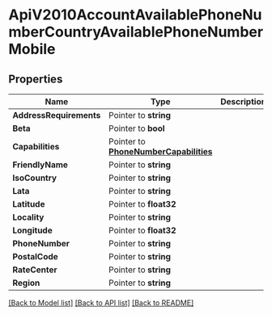# ApiV2010AccountAvailablePhoneNumberCountryAvailablePhoneNumberMobile

## Properties

Name | Type | Description | Notes
------------ | ------------- | ------------- | -------------
**AddressRequirements** | Pointer to **string** |  |
**Beta** | Pointer to **bool** |  |
**Capabilities** | Pointer to [**PhoneNumberCapabilities**](phone_number_capabilities.md) |  |
**FriendlyName** | Pointer to **string** |  |
**IsoCountry** | Pointer to **string** |  |
**Lata** | Pointer to **string** |  |
**Latitude** | Pointer to **float32** |  |
**Locality** | Pointer to **string** |  |
**Longitude** | Pointer to **float32** |  |
**PhoneNumber** | Pointer to **string** |  |
**PostalCode** | Pointer to **string** |  |
**RateCenter** | Pointer to **string** |  |
**Region** | Pointer to **string** |  |

[[Back to Model list]](../README.md#documentation-for-models) [[Back to API list]](../README.md#documentation-for-api-endpoints) [[Back to README]](../README.md)


